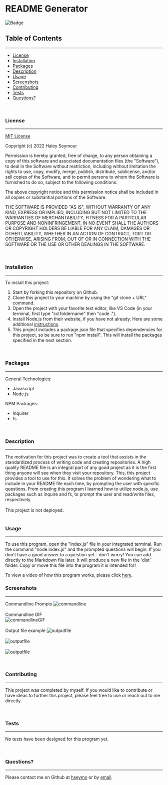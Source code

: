 # **README Generator**

![Badge](https://img.shields.io/badge/license-MIT-blue)

## **Table of Contents**
---
  - [License](#license)
  - [Installation](#installation)
  - [Packages](#packages)
  - [Description](#description)
  - [Usage](#usage)
  - [Screenshots](#screenshots)
  - [Contributing](#contributing)
  - [Tests](#tests)
  - [Questions?](#questions)

<br>

### **License** 
---
[MIT License](./LICENSE) <br>

Copyright (c) 2022 Haley Seymour

Permission is hereby granted, free of charge, to any person obtaining a copy
of this software and associated documentation files (the "Software"), to deal
in the Software without restriction, including without limitation the rights
to use, copy, modify, merge, publish, distribute, sublicense, and/or sell
copies of the Software, and to permit persons to whom the Software is
furnished to do so, subject to the following conditions:

The above copyright notice and this permission notice shall be included in all
copies or substantial portions of the Software.

THE SOFTWARE IS PROVIDED "AS IS", WITHOUT WARRANTY OF ANY KIND, EXPRESS OR
IMPLIED, INCLUDING BUT NOT LIMITED TO THE WARRANTIES OF MERCHANTABILITY,
FITNESS FOR A PARTICULAR PURPOSE AND NONINFRINGEMENT. IN NO EVENT SHALL THE
AUTHORS OR COPYRIGHT HOLDERS BE LIABLE FOR ANY CLAIM, DAMAGES OR OTHER
LIABILITY, WHETHER IN AN ACTION OF CONTRACT, TORT OR OTHERWISE, ARISING FROM,
OUT OF OR IN CONNECTION WITH THE SOFTWARE OR THE USE OR OTHER DEALINGS IN THE
SOFTWARE.
 <br>

<br>

### **Installation** 
---
To install this project: 
1. Start by forking this repository on Github. 
2. Clone this project to your machine by using the "git clone + URL" command. 
3. Open the project with your favorite text editor, like VS Code (in your terminal, first type "cd foldername" then "code ."). 
4. Install Node.js from their website, if you have not already. Here are some additional [instructions](https://coding-boot-camp.github.io/full-stack/nodejs/how-to-install-nodejs).
5. This project includes a package.json file that specifies dependencies for this project, so be sure to run "npm install". This will install the packages specified in the next section. 

<br>

### **Packages** 
---
General Technologies:
- Javascript
- Node.js

NPM Packages:
- Inquirer
- fs

<br>

### **Description**
---
The motivation for this project was to create a tool that assists in the standardized process of writing code and creating repositories. A high quality README file is an integral part of any good project as it is the first thing anyone will see when they visit your repository. This, this project provides a tool to use for this. It solves the problem of wondering what to include in your README file each time, by prompting the user with specific questions. From creating this program I learned how to utilize node.js, use packages such as inquire and fs, to prompt the user and read/write files, respectively.  <br><br>
This project is not deployed. <br><br>

### **Usage** 
---
To use this program, open the "index.js" file in your integrated terminal. Run the command "node index.js" and the prompted questions will begin. If you don't have a good answer to a question yet - don't worry! You can add directly to the Markdown file later. It will produce a new file in the 'dist' folder. Copy or move this file into the program it is intended for!  <br>

To view a video of how this program works, please click [here](https://drive.google.com/file/d/1RXtAzka_OfWFJ_2IG2qwv6WjaV36XWaI/view).

### **Screenshots**
--- 
Commandline Prompts
![commandline](./assets/screenshots/commandline.png)
<br><br>
Commandline GIF <br>
![commandlineGIF](./assets/screenshots/gif.gif)
<br><br>
Output file example
![outputfile](./assets/screenshots/output1.png)
<br><br>
![outputfile](./assets/screenshots/output2.png)
<br><br>
![outputfile](./assets/screenshots/output3.png)

<br>

### **Contributing** 
---
This project was completed by myself. If you would like to contribute or have ideas to further this project, please feel free to use or reach out to me directly.

<br>

### **Tests** 
---
No tests have been designed for this program yet.

<br>

### **Questions?** 
---
Please contact me on Github at [hseymo](https://github.com/hseymo) or by [email](mailto:haleycseymour@comcast.net).
